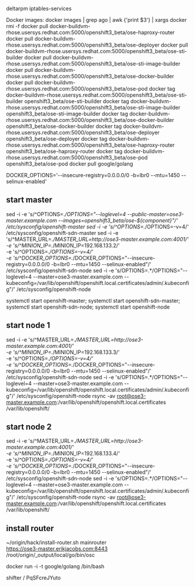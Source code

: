 deltarpm iptables-services

Docker images:
docker images | grep ago | awk {'print $3'} | xargs docker rmi -f
docker pull docker-buildvm-rhose.usersys.redhat.com:5000/openshift3_beta/ose-haproxy-router
docker pull docker-buildvm-rhose.usersys.redhat.com:5000/openshift3_beta/ose-deployer
docker pull docker-buildvm-rhose.usersys.redhat.com:5000/openshift3_beta/ose-sti-builder
docker pull docker-buildvm-rhose.usersys.redhat.com:5000/openshift3_beta/ose-sti-image-builder
docker pull docker-buildvm-rhose.usersys.redhat.com:5000/openshift3_beta/ose-docker-builder
docker pull docker-buildvm-rhose.usersys.redhat.com:5000/openshift3_beta/ose-pod
docker tag docker-buildvm-rhose.usersys.redhat.com:5000/openshift3_beta/ose-sti-builder openshift3_beta/ose-sti-builder
docker tag docker-buildvm-rhose.usersys.redhat.com:5000/openshift3_beta/ose-sti-image-builder openshift3_beta/ose-sti-image-builder
docker tag docker-buildvm-rhose.usersys.redhat.com:5000/openshift3_beta/ose-docker-builder openshift3_beta/ose-docker-builder
docker tag docker-buildvm-rhose.usersys.redhat.com:5000/openshift3_beta/ose-deployer openshift3_beta/ose-deployer
docker tag docker-buildvm-rhose.usersys.redhat.com:5000/openshift3_beta/ose-haproxy-router openshift3_beta/ose-haproxy-router
docker tag docker-buildvm-rhose.usersys.redhat.com:5000/openshift3_beta/ose-pod openshift3_beta/ose-pod
docker pull google/golang

DOCKER_OPTIONS='--insecure-registry=0.0.0.0/0 -b=lbr0 --mtu=1450 --selinux-enabled'

## start master
sed -i -e 's/^OPTIONS=.*/OPTIONS="--loglevel=4 --public-master=ose3-master.example.com --images=openshift3_beta\/ose-\$\{component\}"/' /etc/sysconfig/openshift-master
sed -i -e 's/^OPTIONS=.*/OPTIONS=-v=4/' /etc/sysconfig/openshift-sdn-master
sed -i -e 's/^MASTER_URL=.*/MASTER_URL=http:\/\/ose3-master.example.com:4001/' \
-e 's/^MINION_IP=.*/MINION_IP=192.168.133.2/' \
-e 's/^OPTIONS=.*/OPTIONS=-v=4/' \
-e 's/^DOCKER_OPTIONS=.*/DOCKER_OPTIONS="--insecure-registry=0.0.0.0\/0 -b=lbr0 --mtu=1450 --selinux-enabled"/' \
/etc/sysconfig/openshift-sdn-node
sed -i -e 's/OPTIONS=.*/OPTIONS="--loglevel=4 --master=ose3-master.example.com --kubeconfig=\/var\/lib\/openshift\/openshift.local.certificates\/admin\/.kubeconfig"/' /etc/sysconfig/openshift-node

systemctl start openshift-master; systemctl start openshift-sdn-master; systemctl start openshift-sdn-node; systemctl start openshift-node

## start node 1
sed -i -e 's/^MASTER_URL=.*/MASTER_URL=http:\/\/ose3-master.example.com:4001/' \
-e 's/^MINION_IP=.*/MINION_IP=192.168.133.3/' \
-e 's/^OPTIONS=.*/OPTIONS=-v=4/' \
-e 's/^DOCKER_OPTIONS=.*/DOCKER_OPTIONS="--insecure-registry=0.0.0.0\/0 -b=lbr0 --mtu=1450 --selinux-enabled"/' \
/etc/sysconfig/openshift-sdn-node
sed -i -e 's/OPTIONS=.*/OPTIONS="--loglevel=4 --master=ose3-master.example.com --kubeconfig=\/var\/lib\/openshift\/openshift.local.certificates\/admin\/.kubeconfig"/' /etc/sysconfig/openshift-node
rsync -av root@ose3-master.example.com:/var/lib/openshift/openshift.local.certificates /var/lib/openshift/

## start node 2
sed -i -e 's/^MASTER_URL=.*/MASTER_URL=http:\/\/ose3-master.example.com:4001/' \
-e 's/^MINION_IP=.*/MINION_IP=192.168.133.4/' \
-e 's/^OPTIONS=.*/OPTIONS=-v=4/' \
-e 's/^DOCKER_OPTIONS=.*/DOCKER_OPTIONS="--insecure-registry=0.0.0.0\/0 -b=lbr0 --mtu=1450 --selinux-enabled"/' \
/etc/sysconfig/openshift-sdn-node
sed -i -e 's/OPTIONS=.*/OPTIONS="--loglevel=4 --master=ose3-master.example.com --kubeconfig=\/var\/lib\/openshift\/openshift.local.certificates\/admin\/.kubeconfig"/' /etc/sysconfig/openshift-node
rsync -av root@ose3-master.example.com:/var/lib/openshift/openshift.local.certificates /var/lib/openshift/

## install router
~/origin/hack/install-router.sh mainrouter \
https://ose3-master.erikjacobs.com:8443 \
/root/origin/_output/local/go/bin/osc

docker run -i -t google/golang /bin/bash

shifter / PqSFcreJYuto
